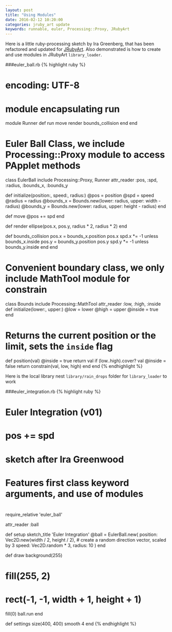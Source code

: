 ```yaml
---
layout: post
title: "Using Modules"
date: 2016-02-12 10:20:00
categories: jruby_art update
keywords: runnable, euler, Processing::Proxy, JRubyArt
---
```


Here is a little ruby-processing sketch by Ira Greenberg, that has been refactored and updated for [JRubyArt][jruby_art]. Also demonstrated is how to create and use modules in JRubyArt `library_loader`.

###euler_ball.rb
{% highlight ruby %}
# encoding: UTF-8

# module encapsulating run
module Runner
  def run
    move
    render
    bounds_collision
  end
end

# Euler Ball Class, we include Processing::Proxy module to access PApplet methods
class EulerBall
  include Processing::Proxy, Runner
  attr_reader :pos, :spd, :radius, :bounds_x, :bounds_y

  def initialize(position:, speed:, radius:)
    @pos = position
    @spd = speed
    @radius = radius
    @bounds_x = Bounds.new(lower: radius, upper: width - radius)
    @bounds_y = Bounds.new(lower: radius, upper: height - radius)
  end

  def move
    @pos += spd
  end

  def render
    ellipse(pos.x, pos.y, radius * 2, radius * 2)
  end

  def bounds_collision
    pos.x = bounds_x.position pos.x
    spd.x *= -1 unless bounds_x.inside
    pos.y = bounds_y.position pos.y
    spd.y *= -1 unless bounds_y.inside
  end
end

# Convenient boundary class, we only include MathTool module for constrain
class Bounds
  include Processing::MathTool
  attr_reader :low, :high, :inside
  def initialize(lower:, upper:)
    @low = lower
    @high = upper
    @inside = true
  end

  # Returns the current position or the limit, sets the `inside` flag
  def position(val)
    @inside = true
    return val if (low..high).cover? val
    @inside = false
    return constrain(val, low, high)
  end
end
{% endhighlight %}

Here is the local library nest `library/rain_drops` folder for `library_loader` to work

###euler_integration.rb
{% highlight ruby %}
#
# Euler Integration (v01)
# pos  +=  spd
# sketch after Ira Greenwood 
# Features first class keyword arguments, and use of modules
#
require_relative 'euler_ball'

attr_reader :ball

def setup
  sketch_title 'Euler Integration'
  @ball = EulerBall.new(
    position: Vec2D.new(width / 2, height / 2),
    # create a random direction vector, scaled by 3
    speed: Vec2D.random * 3,
    radius: 10
  )
end

def draw
  background(255)
  # fill(255, 2)
  # rect(-1, -1, width + 1, height + 1)
  fill(0)
  ball.run
end

def settings
  size(400, 400)
  smooth 4
end
{% endhighlight %}

[jruby_art]:https://ruby-processing.github.io/index.html